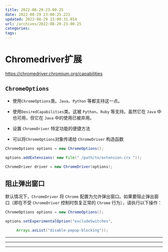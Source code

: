 ```yaml
---
title: 2022-08-29-23-00-25
date: 2022-08-29 23:00:25.221
updated: 2022-08-29 23:00:31.014
url: /archives/2022-08-29-23-00-25
categories: 
tags: 
---
```



# Chromedriver扩展
https://chromedriver.chromium.org/capabilities

##  `ChromeOptions`
- 使用`ChromeOptions`类。`Java`、`Python` 等都支持这一点。

- 使用`DesiredCapabilities`类。这被 `P​​ython`、`Ruby` 等支持。虽然它在 `Java` 中也可用，但它在 `Java` 中的使用已被弃用。

- 设置 `ChromeDriver` 特定功能的便捷方法
- 可以将`ChromeOptions`对象传递给 `ChromeDriver` 构造函数

```java
ChromeOptions options = new ChromeOptions();

options.addExtensions( new File(" /path/to/extension.crx "));

ChromeDriver driver = new ChromeDriver(options);
```

## 阻止弹出窗口
默认情况下，`ChromeDriver` 将 `Chrome` 配置为允许弹出窗口。如果要阻止弹出窗口（即在不受 `ChromeDriver` 控制时恢复正常的 `Chrome` 行为），请执行以下操作：
```java
ChromeOptions options = new ChromeOptions();

options.setExperimentalOption("excludeSwitches",

     Arrays.asList("disable-popup-blocking"));
```



---

---
---
